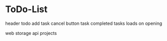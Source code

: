 # ToDo-List

header
todo
add task cancel button
task completed
tasks loads on opening

web storage api
projects